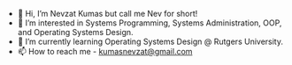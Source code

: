 - 👋 Hi, I’m Nevzat Kumas but call me Nev for short!
- 👀 I’m interested in Systems Programming, Systems Administration, OOP, and Operating Systems Design.
- 🌱 I’m currently learning Operating Systems Design @ Rutgers University.
- 📫 How to reach me - kumasnevzat@gmail.com

<!---
NevzatKumas/NevzatKumas is a ✨ special ✨ repository because its `README.md` (this file) appears on your GitHub profile.
You can click the Preview link to take a look at your changes.
--->

